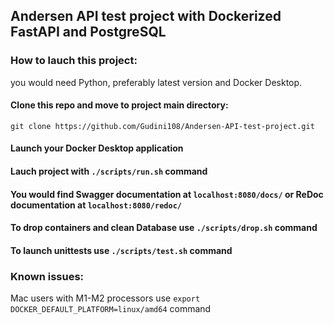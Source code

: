 ## Andersen API test project with Dockerized FastAPI and PostgreSQL

### How to lauch this project:

you would need Python, preferably latest version and Docker Desktop.

#### Clone this repo and move to project main directory:
    git clone https://github.com/Gudini108/Andersen-API-test-project.git

#### Launch your Docker Desktop application

#### Lauch project with `./scripts/run.sh` command

#### You would find Swagger documentation at `localhost:8080/docs/` or ReDoc documentation at `localhost:8080/redoc/`

#### To drop containers and clean Database use `./scripts/drop.sh` command

#### To launch unittests use `./scripts/test.sh` command


### Known issues:
Mac users with M1-M2 processors use `export DOCKER_DEFAULT_PLATFORM=linux/amd64` command

